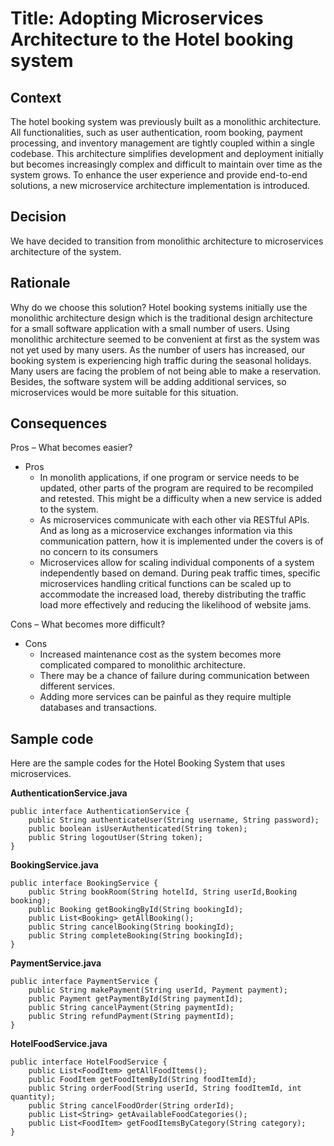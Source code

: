 # Title: Adopting Microservices Architecture to the Hotel booking system 

## Context

The hotel booking system was previously built as a monolithic architecture. All functionalities, such as user authentication, room booking, payment processing, and inventory management are tightly coupled within a single codebase. This architecture simplifies development and deployment initially but becomes increasingly complex and difficult to maintain over time as the system grows. To enhance the user experience and provide end-to-end solutions, a new microservice architecture implementation is introduced.

## Decision

We have decided to transition from monolithic architecture to microservices architecture of the system.

## Rationale

Why do we choose this solution?
Hotel booking systems initially use the monolithic architecture design which is the traditional design architecture for a small software application with a small number of users. Using monolithic architecture seemed to be convenient at first as the system was not yet used by many users. As the number of users has increased, our booking system is experiencing high traffic during the seasonal holidays. Many users are facing the problem of not being able to make a reservation. Besides, the software system will be adding additional services, so microservices would be more suitable for this situation. 


## Consequences

Pros – What becomes easier?
- Pros
    * In monolith applications, if one program or service needs to be updated, other parts of the program are required to be recompiled and retested. This might be a difficulty when a new service is added to the system. 
    * As microservices communicate with each other via RESTful APIs. And as long as a microservice exchanges information via this communication pattern, how it is implemented under the covers is of no concern to its consumers 
    * Microservices allow for scaling individual components of a system independently based on demand. During peak traffic times, specific microservices handling critical functions can be scaled up to accommodate the increased load, thereby distributing the traffic load more effectively and reducing the likelihood of website jams.

Cons – What becomes more difficult?
- Cons
    * Increased maintenance cost as the system becomes more complicated compared to monolithic architecture. 
    * There may be a chance of failure during communication between different services. 
    * Adding more services can be painful as they require multiple databases and transactions.


## Sample code

Here are the sample codes for the Hotel Booking System that uses microservices. 

**AuthenticationService.java**
```
public interface AuthenticationService {
    public String authenticateUser(String username, String password);
    public boolean isUserAuthenticated(String token);
    public String logoutUser(String token);
}
```

**BookingService.java**
```
public interface BookingService {
    public String bookRoom(String hotelId, String userId,Booking booking);
    public Booking getBookingById(String bookingId);
    public List<Booking> getAllBooking();
    public String cancelBooking(String bookingId);
    public String completeBooking(String bookingId);
}
```

**PaymentService.java**
```
public interface PaymentService {
    public String makePayment(String userId, Payment payment);
    public Payment getPaymentById(String paymentId);
    public String cancelPayment(String paymentId);
    public String refundPayment(String paymentId);
}
```

**HotelFoodService.java**
```
public interface HotelFoodService {
    public List<FoodItem> getAllFoodItems();
    public FoodItem getFoodItemById(String foodItemId);
    public String orderFood(String userId, String foodItemId, int quantity);
    public String cancelFoodOrder(String orderId);
    public List<String> getAvailableFoodCategories();
    public List<FoodItem> getFoodItemsByCategory(String category);
}
```



